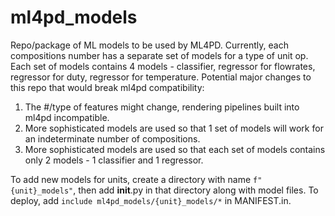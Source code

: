 # ml4pd_models

Repo/package of ML models to be used by ML4PD. Currently, each compositions number has a separate set of models for a type of unit op. Each set of models contains 4 models - classifier, regressor for flowrates, regressor for duty, regressor for temperature. Potential major changes to this repo that would break ml4pd compatibility:

1. The #/type of features might change, rendering pipelines built into ml4pd incompatible.
2. More sophisticated models are used so that 1 set of models will work for an indeterminate number of compositions.
3. More sophisticated models are used so that each set of models contains only 2 models - 1 classifier and 1 regressor.

To add new models for units, create a directory with name `f"{unit}_models"`, then add __init__.py in that directory along with model files. To deploy, add `include ml4pd_models/{unit}_models/*` in MANIFEST.in.
